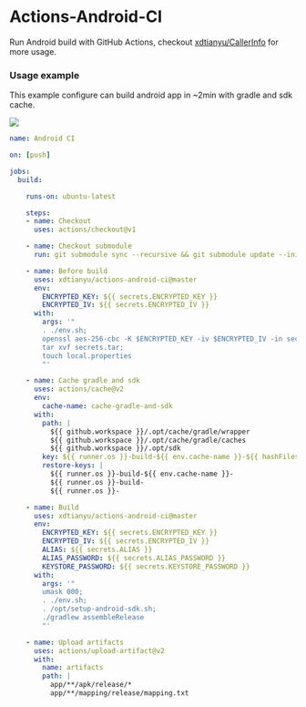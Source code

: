 # Actions-Android-CI

Run Android build with GitHub Actions, checkout [xdtianyu/CallerInfo](https://github.com/xdtianyu/CallerInfo/blob/master/.github/workflows/android.yml) for more usage.

### Usage example 

This example configure can build android app in ~2min with gradle and sdk cache.

![](https://raw.githubusercontent.com/xdtianyu/actions-android-ci/master/art/screenshot.png)

```yaml
name: Android CI

on: [push]

jobs:
  build:

    runs-on: ubuntu-latest

    steps:
    - name: Checkout
      uses: actions/checkout@v1

    - name: Checkout submodule
      run: git submodule sync --recursive && git submodule update --init --recursive

    - name: Before build
      uses: xdtianyu/actions-android-ci@master
      env:
        ENCRYPTED_KEY: ${{ secrets.ENCRYPTED_KEY }}
        ENCRYPTED_IV: ${{ secrets.ENCRYPTED_IV }}
      with:
        args: '"
        . ./env.sh;
        openssl aes-256-cbc -K $ENCRYPTED_KEY -iv $ENCRYPTED_IV -in secrets.tar.enc -out secrets.tar -d;
        tar xvf secrets.tar;
        touch local.properties
        "'

    - name: Cache gradle and sdk
      uses: actions/cache@v2
      env:
        cache-name: cache-gradle-and-sdk
      with:
        path: |
          ${{ github.workspace }}/.opt/cache/gradle/wrapper
          ${{ github.workspace }}/.opt/cache/gradle/caches
          ${{ github.workspace }}/.opt/sdk
        key: ${{ runner.os }}-build-${{ env.cache-name }}-${{ hashFiles('**/wrapper/gradle-wrapper.properties', '**/build.gradle') }}
        restore-keys: |
          ${{ runner.os }}-build-${{ env.cache-name }}-
          ${{ runner.os }}-build-
          ${{ runner.os }}-

    - name: Build
      uses: xdtianyu/actions-android-ci@master
      env:
        ENCRYPTED_KEY: ${{ secrets.ENCRYPTED_KEY }}
        ENCRYPTED_IV: ${{ secrets.ENCRYPTED_IV }}
        ALIAS: ${{ secrets.ALIAS }}
        ALIAS_PASSWORD: ${{ secrets.ALIAS_PASSWORD }}
        KEYSTORE_PASSWORD: ${{ secrets.KEYSTORE_PASSWORD }}
      with:
        args: '"
        umask 000;
        . ./env.sh;
        . /opt/setup-android-sdk.sh;
        ./gradlew assembleRelease
        "'

    - name: Upload artifacts
      uses: actions/upload-artifact@v2
      with:
        name: artifacts
        path: |
          app/**/apk/release/*
          app/**/mapping/release/mapping.txt

```
